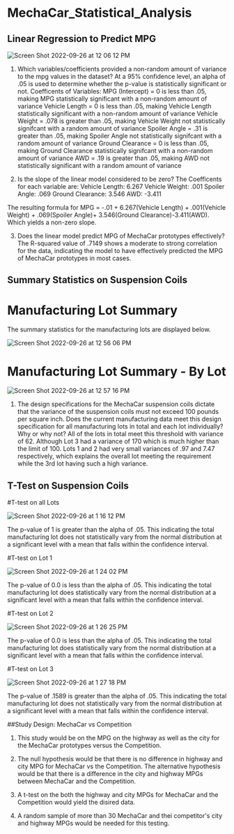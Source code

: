# MechaCar_Statistical_Analysis

## Linear Regression to Predict MPG
![Screen Shot 2022-09-26 at 12 06 12 PM](https://user-images.githubusercontent.com/108902185/192327670-7ade53ec-3891-4e4e-b3fd-38930f31ac09.png)
1. Which variables/coefficients provided a non-random amount of variance to the mpg values in the dataset?
At a 95% confidence level, an alpha of .05 is used to determine whether the p-value is statistically significant or not. 
Coefficents of Variables:
MPG (Intercept) = 0 is less than .05, making MPG statistically significant with a non-random amount of variance
Vehicle Length = 0 is less than .05, making Vehicle Length statistically significant with a non-random amount of variance
Vehicle Weight = .078 is greater than .05, making Vehicle Weight not statistically signifcant with a random amount of variance
Spoiler Angle = .31 is greater than .05, making Spoiler Angle not statistically signifcant with a random amount of variance
Ground Clearance = 0 is less than .05, making Ground Clearance statistically signifcant with a non-random amount of variance
AWD = .19 is greater than .05, making AWD not statistically significant with a random amount of variance

2. Is the slope of the linear model considered to be zero?
The Coefficents for each variable are:
Vehicle Length: 6.267
Vehicle Weight: .001
Spoiler Angle: .069
Ground Clearance: 3.546
AWD: -3.411

The resulting formula for MPG = -.01 + 6.267(Vehicle Length) + .001(Vehicle Weight) + .069(Spoiler Angle)+ 3.546(Ground Clearance)-3.411(AWD). Which yields a non-zero slope. 

3. Does the linear model predict MPG of MechaCar prototypes effectively?
The R-squared value of .7149 shows a moderate to strong correlation for the data, indicating the model to have effectively predicted the MPG of MechaCar prototypes in most cases.

## Summary Statistics on Suspension Coils

# Manufacturing Lot Summary
The summary statistics for the manufacturing lots are displayed below.

![Screen Shot 2022-09-26 at 12 56 06 PM](https://user-images.githubusercontent.com/108902185/192336277-045b0548-c1b1-41b9-a8dd-8bb08e04c6ed.png)

# Manufacturing Lot Summary - By Lot

![Screen Shot 2022-09-26 at 12 57 16 PM](https://user-images.githubusercontent.com/108902185/192336443-5f8ec149-3361-4d3c-b0f1-3c0f6c701679.png)

1. The design specifications for the MechaCar suspension coils dictate that the variance of the suspension coils must not exceed 100 pounds per square inch. Does the current manufacturing data meet this design specification for all manufacturing lots in total and each lot individually? Why or why not?
All of the lots in total meet this threshold with variance of 62. Although Lot 3 had a variance of 170 which is much higher than the limit of 100. Lots 1 and 2 had very small variances of .97 and 7.47 respectively, which explains the overall lot meeting the requirement while the 3rd lot having such a high variance. 

## T-Test on Suspension Coils

#T-test on all Lots

![Screen Shot 2022-09-26 at 1 16 12 PM](https://user-images.githubusercontent.com/108902185/192339792-05a6ef45-a664-4368-832d-8c7012a1dcf0.png)

The p-value of 1 is greater than the alpha of .05. This indicating the total manufacturing lot does not statistically vary from the normal distribution at a significant level with a mean that falls within the confidence interval.

#T-test on Lot 1

![Screen Shot 2022-09-26 at 1 24 02 PM](https://user-images.githubusercontent.com/108902185/192341135-48eb936a-0f22-4d4a-88bf-7f90859f1666.png)

The p-value of 0.0 is less than the alpha of .05. This indicating the total manufacturing lot does statistically vary from the normal distribution at a significant level with a mean that falls within the confidence interval.

#T-test on Lot 2

![Screen Shot 2022-09-26 at 1 26 25 PM](https://user-images.githubusercontent.com/108902185/192341645-c7dbb71f-8b5e-4502-91d9-fa78f6c2df78.png)

The p-value of 0.0 is less than the alpha of .05. This indicating the total manufacturing lot does statistically vary from the normal distribution at a significant level with a mean that falls within the confidence interval.

#T-test on Lot 3

![Screen Shot 2022-09-26 at 1 27 18 PM](https://user-images.githubusercontent.com/108902185/192341819-31f4e187-e211-471c-b802-24442bb5b0e7.png)

The p-value of .1589 is greater than the alpha of .05. This indicating the total manufacturing lot does not statistically vary from the normal distribution at a significant level with a mean that falls within the confidence interval.

##Study Design: MechaCar vs Competition
1. This study would be on the MPG on the highway as well as the city for the MechaCar prototypes versus the Competition.

2. The null hypothesis would be that there is no difference in highway and city MPG for MechaCar vs the Competition. The alternative hypothesis would be that there is a difference in the city and highway MPGs between MechaCar and the Competition.

3. A t-test on the both the highway and city MPGs for MechaCar and the Competition would yield the disired data.

4. A random sample of more than 30 MechaCar and thei competitor's city and highway MPGs would be needed for this testing. 
